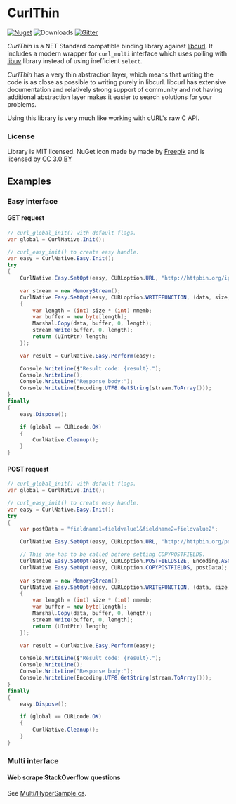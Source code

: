 # CurlThin #
[![Nuget](https://img.shields.io/nuget/v/CurlThin.svg)](https://www.nuget.org/packages/CurlThin/)
![Downloads](https://img.shields.io/nuget/dt/CurlThin.svg)
[![Gitter](https://img.shields.io/gitter/room/CurlThin/Lobby.svg)](https://gitter.im/CurlThin/Lobby)


_CurlThin_ is a NET Standard compatible binding library against [libcurl](http://curl.haxx.se/libcurl).
It includes a modern wrapper for `curl_multi` interface which uses polling with [libuv](https://libuv.org/) library instead of using inefficient `select`.

_CurlThin_ has a very thin abstraction layer, which means that writing the code is as close as possible to writing purely in libcurl. libcurl has extensive documentation and relatively strong support of community and not having additional abstraction layer makes it easier to search solutions for your problems.

Using this library is very much like working with cURL's raw C API.

### License ###
Library is MIT licensed. NuGet icon made by made by [Freepik](http://www.freepik.com) and is licensed by [CC 3.0 BY](https://creativecommons.org/licenses/by/3.0/)

## Examples ##

### Easy interface ###

#### GET request ####
```csharp
// curl_global_init() with default flags.
var global = CurlNative.Init();

// curl_easy_init() to create easy handle.
var easy = CurlNative.Easy.Init();
try
{
    CurlNative.Easy.SetOpt(easy, CURLoption.URL, "http://httpbin.org/ip");

    var stream = new MemoryStream();
    CurlNative.Easy.SetOpt(easy, CURLoption.WRITEFUNCTION, (data, size, nmemb, user) =>
    {
        var length = (int) size * (int) nmemb;
        var buffer = new byte[length];
        Marshal.Copy(data, buffer, 0, length);
        stream.Write(buffer, 0, length);
        return (UIntPtr) length;
    });

    var result = CurlNative.Easy.Perform(easy);

    Console.WriteLine($"Result code: {result}.");
    Console.WriteLine();
    Console.WriteLine("Response body:");
    Console.WriteLine(Encoding.UTF8.GetString(stream.ToArray()));
}
finally
{
    easy.Dispose();

    if (global == CURLcode.OK)
    {
        CurlNative.Cleanup();
    }
}
```


#### POST request ####
```csharp
// curl_global_init() with default flags.
var global = CurlNative.Init();

// curl_easy_init() to create easy handle.
var easy = CurlNative.Easy.Init();
try
{
    var postData = "fieldname1=fieldvalue1&fieldname2=fieldvalue2";

    CurlNative.Easy.SetOpt(easy, CURLoption.URL, "http://httpbin.org/post");

    // This one has to be called before setting COPYPOSTFIELDS.
    CurlNative.Easy.SetOpt(easy, CURLoption.POSTFIELDSIZE, Encoding.ASCII.GetByteCount(postData));
    CurlNative.Easy.SetOpt(easy, CURLoption.COPYPOSTFIELDS, postData);
    
    var stream = new MemoryStream();
    CurlNative.Easy.SetOpt(easy, CURLoption.WRITEFUNCTION, (data, size, nmemb, user) =>
    {
        var length = (int) size * (int) nmemb;
        var buffer = new byte[length];
        Marshal.Copy(data, buffer, 0, length);
        stream.Write(buffer, 0, length);
        return (UIntPtr) length;
    });

    var result = CurlNative.Easy.Perform(easy);

    Console.WriteLine($"Result code: {result}.");
    Console.WriteLine();
    Console.WriteLine("Response body:");
    Console.WriteLine(Encoding.UTF8.GetString(stream.ToArray()));
}
finally
{
    easy.Dispose();

    if (global == CURLcode.OK)
    {
        CurlNative.Cleanup();
    }
}
```

### Multi interface ###

#### Web scrape StackOverflow questions ####
See [Multi/HyperSample.cs](CurlThin.Samples/Multi/HyperSample.cs).
